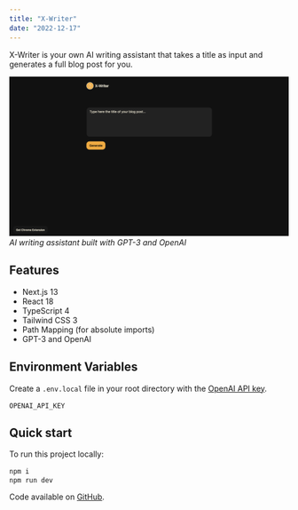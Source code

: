 ```yaml
---
title: "X-Writer"
date: "2022-12-17"
---
```


X-Writer is your own AI writing assistant that takes a title as input and generates a full blog post for you.

![AI writing assistant built with GPT-3 and OpenAI](1.png)
_AI writing assistant built with GPT-3 and OpenAI_

## Features

- Next.js 13
- React 18
- TypeScript 4
- Tailwind CSS 3
- Path Mapping (for absolute imports)
- GPT-3 and OpenAI

## Environment Variables

Create a `.env.local` file in your root directory with the [OpenAI API key](https://beta.openai.com/account/api-keys).

```
OPENAI_API_KEY
```

## Quick start

To run this project locally:

```shell
npm i
npm run dev
```

Code available on [GitHub](https://github.com/eneax/x-writer).
